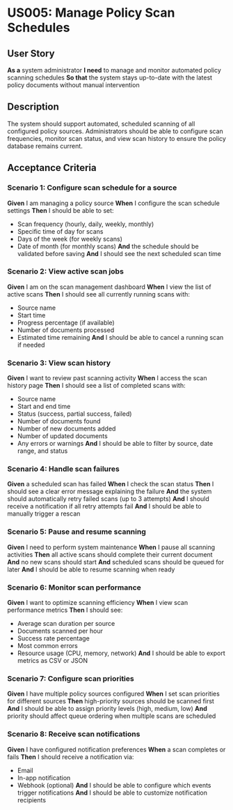 # US005: Manage Policy Scan Schedules

## User Story

**As a** system administrator
**I need** to manage and monitor automated policy scanning schedules
**So that** the system stays up-to-date with the latest policy documents without manual intervention

## Description

The system should support automated, scheduled scanning of all configured policy sources. Administrators should be able to configure scan frequencies, monitor scan status, and view scan history to ensure the policy database remains current.

## Acceptance Criteria

### Scenario 1: Configure scan schedule for a source

**Given** I am managing a policy source
**When** I configure the scan schedule settings
**Then** I should be able to set:
- Scan frequency (hourly, daily, weekly, monthly)
- Specific time of day for scans
- Days of the week (for weekly scans)
- Date of month (for monthly scans)
**And** the schedule should be validated before saving
**And** I should see the next scheduled scan time

### Scenario 2: View active scan jobs

**Given** I am on the scan management dashboard
**When** I view the list of active scans
**Then** I should see all currently running scans with:
- Source name
- Start time
- Progress percentage (if available)
- Number of documents processed
- Estimated time remaining
**And** I should be able to cancel a running scan if needed

### Scenario 3: View scan history

**Given** I want to review past scanning activity
**When** I access the scan history page
**Then** I should see a list of completed scans with:
- Source name
- Start and end time
- Status (success, partial success, failed)
- Number of documents found
- Number of new documents added
- Number of updated documents
- Any errors or warnings
**And** I should be able to filter by source, date range, and status

### Scenario 4: Handle scan failures

**Given** a scheduled scan has failed
**When** I check the scan status
**Then** I should see a clear error message explaining the failure
**And** the system should automatically retry failed scans (up to 3 attempts)
**And** I should receive a notification if all retry attempts fail
**And** I should be able to manually trigger a rescan

### Scenario 5: Pause and resume scanning

**Given** I need to perform system maintenance
**When** I pause all scanning activities
**Then** all active scans should complete their current document
**And** no new scans should start
**And** scheduled scans should be queued for later
**And** I should be able to resume scanning when ready

### Scenario 6: Monitor scan performance

**Given** I want to optimize scanning efficiency
**When** I view scan performance metrics
**Then** I should see:
- Average scan duration per source
- Documents scanned per hour
- Success rate percentage
- Most common errors
- Resource usage (CPU, memory, network)
**And** I should be able to export metrics as CSV or JSON

### Scenario 7: Configure scan priorities

**Given** I have multiple policy sources configured
**When** I set scan priorities for different sources
**Then** high-priority sources should be scanned first
**And** I should be able to assign priority levels (high, medium, low)
**And** priority should affect queue ordering when multiple scans are scheduled

### Scenario 8: Receive scan notifications

**Given** I have configured notification preferences
**When** a scan completes or fails
**Then** I should receive a notification via:
- Email
- In-app notification
- Webhook (optional)
**And** I should be able to configure which events trigger notifications
**And** I should be able to customize notification recipients
